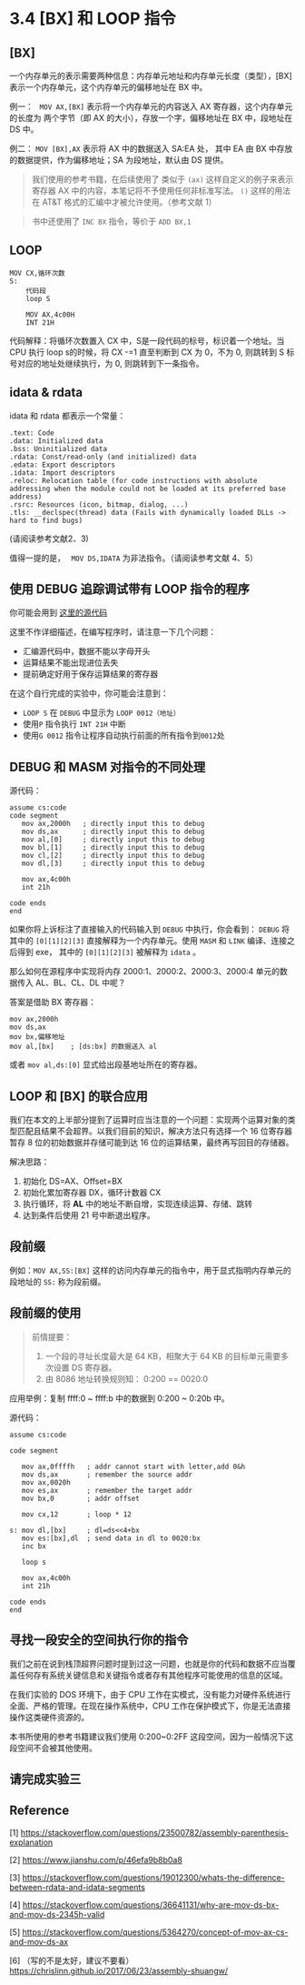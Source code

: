 # 3.4  [BX] 和 LOOP 指令

## [BX]

一个内存单元的表示需要两种信息：内存单元地址和内存单元长度（类型），[BX] 表示一个内存单元，这个内存单元的偏移地址在 BX 中。

例一： ``` MOV AX,[BX]```  表示将一个内存单元的内容送入 AX 寄存器，这个内存单元的长度为 两个字节（即 AX 的大小），存放一个字，偏移地址在 BX 中，段地址在 DS 中。

例二： ``` MOV [BX],AX ``` 表示将 AX 中的数据送入 SA:EA 处， 其中 EA 由 BX 中存放的数据提供，作为偏移地址；SA 为段地址，默认由 DS 提供。

> 我们使用的参考书籍，在后续使用了 类似于 ```(ax)``` 这样自定义的例子来表示 寄存器 AX 中的内容，本笔记将不予使用任何非标准写法。 ```()``` 这样的用法在 AT&T 格式的汇编中才被允许使用。（参考文献 1）

> 书中还使用了 ```INC BX``` 指令，等价于 ``` ADD BX,1 ```

## LOOP

```
MOV CX,循环次数
S:
    代码段
    loop S
    
    MOV AX,4c00H
    INT 21H
```

代码解释：将循环次数置入 CX 中，S是一段代码的标号，标识着一个地址。当 CPU 执行 loop s的时候，将 CX -=1 直至判断到 CX 为 0，不为 0, 则跳转到 S 标号对应的地址处继续执行，为 0, 则跳转到下一条指令。

## idata & rdata

idata 和 rdata 都表示一个常量：

```
.text: Code 
.data: Initialized data
.bss: Uninitialized data
.rdata: Const/read-only (and initialized) data
.edata: Export descriptors
.idata: Import descriptors
.reloc: Relocation table (for code instructions with absolute addressing when the module could not be loaded at its preferred base address)
.rsrc: Resources (icon, bitmap, dialog, ...)
.tls: __declspec(thread) data (Fails with dynamically loaded DLLs -> hard to find bugs)
```

(请阅读参考文献2、3)

值得一提的是， ``` MOV DS,IDATA``` 为非法指令。（请阅读参考文献 4、5）

## 使用 DEBUG 追踪调试带有 LOOP 指令的程序

你可能会用到 [这里的源代码](../assets/code/bxloop.asm)

这里不作详细描述，在编写程序时，请注意一下几个问题：

- 汇编源代码中，数据不能以字母开头
- 运算结果不能出现进位丢失
- 提前确定好用于保存运算结果的寄存器

在这个自行完成的实验中，你可能会注意到：

-  ```LOOP S``` 在 ```DEBUG``` 中显示为 ```LOOP 0012（地址）```
-  使用```P``` 指令执行 ```INT 21H``` 中断
-  使用```G 0012``` 指令让程序自动执行前面的所有指令到```0012```处

## DEBUG 和 MASM 对指令的不同处理

源代码：

```x86asm
assume cs:code
code segment
   mov ax,2000h   ; directly input this to debug
   mov ds,ax      ; directly input this to debug
   mov al,[0]     ; directly input this to debug
   mov bl,[1]     ; directly input this to debug
   mov cl,[2]     ; directly input this to debug
   mov dl,[3]     ; directly input this to debug
   
   mov ax,4c00h
   int 21h
   
code ends
end
```

如果你将上诉标注了直接输入的代码输入到 ```DEBUG``` 中执行，你会看到： ```DEBUG``` 将其中的 ```[0][1][2][3]``` 直接解释为一个内存单元。使用 ```MASM``` 和 ```LINK``` 编译、连接之后得到 exe， 其中的  ```[0][1][2][3]``` 被解释为 ```idata``` 。

那么如何在源程序中实现将内存 2000:1、2000:2、2000:3、2000:4 单元的数据传入 AL、BL、CL、DL 中呢？

答案是借助 BX 寄存器：

```x86asm
mov ax,2000h
mov ds,ax
mov bx,偏移地址
mov al,[bx]    ; [ds:bx] 的数据送入 al
```

或者 ```mov al,ds:[0]``` 显式给出段基地址所在的寄存器。

## LOOP 和 [BX] 的联合应用

我们在本文的上半部分提到了运算时应当注意的一个问题：实现两个运算对象的类型匹配且结果不会超界。以我们目前的知识，解决方法只有选择一个 16 位寄存器暂存 8 位的初始数据并存储可能到达 16 位的运算结果，最终再写回目的存储器。

解决思路：

1. 初始化 DS=AX、Offset=BX
2. 初始化累加寄存器 DX，循环计数器 CX
3. 执行循环，将 **AL** 中的地址不断自增，实现连续运算、存储、跳转
4. 达到条件后使用 21 号中断退出程序。

## 段前缀

例如：```MOV AX,SS:[BX]``` 这样的访问内存单元的指令中，用于显式指明内存单元的段地址的 ```SS:``` 称为段前缀。

## 段前缀的使用

> 前情提要：
>
> 1. 一个段的寻址长度最大是 64 KB，相聚大于 64 KB 的目标单元需要多次设置 DS 寄存器。
> 2. 由 8086 地址转换规则知：  0:200 == 0020:0

应用举例：复制 ffff:0 ~ ffff:b 中的数据到 0:200 ~ 0:20b 中。

源代码：

```x86asm
assume cs:code

code segment

   mov ax,0ffffh   ; addr cannot start with letter,add 0&h
   mov ds,ax       ; remember the source addr
   mov ax,0020h
   mov es,ax       ; remember the target addr
   mov bx,0        ; addr offset
   
   mov cx,12       ; loop * 12
   
s: mov dl,[bx]     ; dl=ds<<4+bx
   mov es:[bx],dl  ; send data in dl to 0020:bx
   inc bx

   loop s
   
   mov ax,4c00h
   int 21h
   
code ends
end
```

## 寻找一段安全的空间执行你的指令

我们之前在说到栈顶超界问题时提到过这一问题，也就是你的代码和数据不应当覆盖任何存有系统关键信息和关键指令或者存有其他程序可能使用的信息的区域。

在我们实验的 DOS 环境下，由于 CPU 工作在实模式，没有能力对硬件系统进行全面、严格的管理。在现在操作系统中，CPU 工作在保护模式下，你是无法直接操作这类硬件资源的。

本书所使用的参考书籍建议我们使用 0:200~0:2FF 这段空间，因为一般情况下这段空间不会被其他使用。

## 请完成实验三

## Reference

[1] https://stackoverflow.com/questions/23500782/assembly-parenthesis-explanation 

[2] https://www.jianshu.com/p/46efa9b8b0a8

[3] https://stackoverflow.com/questions/19012300/whats-the-difference-between-rdata-and-idata-segments

[4] https://stackoverflow.com/questions/36641131/why-are-mov-ds-bx-and-mov-ds-2345h-valid

[5] https://stackoverflow.com/questions/5364270/concept-of-mov-ax-cs-and-mov-ds-ax

[6] （写的不是太好，建议不要看） https://chrislinn.github.io/2017/06/23/assembly-shuangw/
